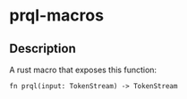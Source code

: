 # prql-macros

## Description

A rust macro that exposes this function:

`fn prql(input: TokenStream) -> TokenStream`
